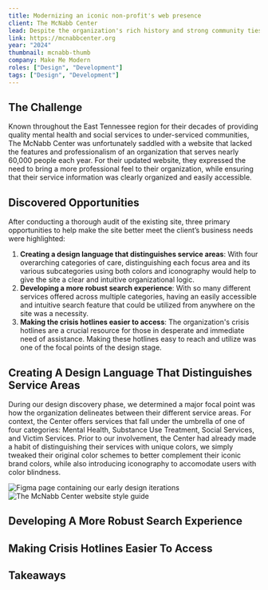 ```yaml
---
title: Modernizing an iconic non-profit's web presence
client: The McNabb Center
lead: Despite the organization's rich history and strong community ties, The McNabb Center felt hindered by their outdated website, and sought a fresh look and feel to reinvigorate their iconic brand.
link: https://mcnabbcenter.org
year: "2024"
thumbnail: mcnabb-thumb
company: Make Me Modern
roles: ["Design", "Development"]
tags: ["Design", "Development"]
---
```


<!-- markdownlint-disable no-inline-html -->

<script>
  import Divider from '$lib/Divider.svelte';
  import Video from '$lib/Video.svelte';
  import Image from '$lib/Image.svelte';
</script>

## The Challenge

Known throughout the East Tennessee region for their decades of providing quality mental health and social services to under-serviced communities, The McNabb Center was unfortunately saddled with a website that lacked the features and professionalism of an organization that serves nearly 60,000 people each year. For their updated website, they expressed the need to bring a more professional feel to their organization, while ensuring that their service information was clearly organized and easily accessible.

## Discovered Opportunities

After conducting a thorough audit of the existing site, three primary opportunities to help make the site better meet the client’s business needs were highlighted:

1. **Creating a design language that distinguishes service areas**: With four overarching categories of care, distinguishing each focus area and its various subcategories using both colors and iconography would help to give the site a clear and intuitive organizational logic.
2. **Developing a more robust search experience**: With so many different services offered across multiple categories, having an easily accessible and intuitive search feature that could be utilized from anywhere on the site was a necessity.
3. **Making the crisis hotlines easier to access**: The organization's crisis hotlines are a crucial resource for those in desperate and immediate need of assistance. Making these hotlines easy to reach and utilize was one of the focal points of the design stage.

<Divider />

## Creating A Design Language That Distinguishes Service Areas

During our design discovery phase, we determined a major focal point was how the organization delineates between their different service areas. For context, the Center offers services that fall under the umbrella of one of four categories: Mental Health, Substance Use Treatment, Social Services, and Victim Services. Prior to our involvement, the Center had already made a habit of distinguishing their services with unique colors, we simply tweaked their original color schemes to better complement their iconic brand colors, while also introducing iconography to accomodate users with color blindness.

<Image name="mcnabb-process-1" caption="A high-level overview of our design discovery phase" alt="Figma page containing our early design iterations" />

<Image name="mcnabb-styleguide" caption="A sampling of design elements used across the site" alt="The McNabb Center website style guide" />

<Divider />

## Developing A More Robust Search Experience

<Divider />

## Making Crisis Hotlines Easier To Access

<Divider />

## Takeaways
